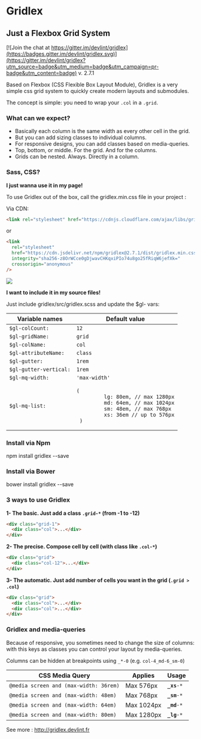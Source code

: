 # Gridlex

## Just a Flexbox Grid System

[![Join the chat at https://gitter.im/devlint/gridlex](https://badges.gitter.im/devlint/gridlex.svg)](https://gitter.im/devlint/gridlex?utm_source=badge&utm_medium=badge&utm_campaign=pr-badge&utm_content=badge)
v. 2.7.1

Based on Flexbox (CSS Flexible Box Layout Module), Gridlex is a very simple css grid system to quickly create modern layouts and submodules.

The concept is simple: you need to wrap your `.col` in a `.grid`.

### What can we expect?

- Basically each column is the same width as every other cell in the grid.
- But you can add sizing classes to individual columns.
- For responsive designs, you can add classes based on media-queries.
- Top, bottom, or middle. For the grid. And for the columns.
- Grids can be nested. Always. Directly in a column.

### Sass, CSS?

**I just wanna use it in my page!**

To use Gridlex out of the box, call the gridlex.min.css file in your project :

Via CDN:

```html
<link rel="stylesheet" href="https://cdnjs.cloudflare.com/ajax/libs/gridlex/2.7.1/gridlex.min.css" />
```

or

```html
<link
  rel="stylesheet"
  href="https://cdn.jsdelivr.net/npm/gridlex@2.7.1/dist/gridlex.min.css"
  integrity="sha256-z8OrWCce0gDjwavCHKqxiPIo74u8go25fRiqW6jefXk="
  crossorigin="anonymous"
/>
```

[![](https://data.jsdelivr.com/v1/package/npm/gridlex/badge)](https://www.jsdelivr.com/package/npm/gridlex)

**I want to include it in my source files!**

Just include gridlex/src/gridlex.scss
and
update the $gl- vars:

<table>
    <thead>
    <tr>
        <th>Variable names</th>
        <th>Default value</th>
    </tr>
    </thead>
    <tbody>
    <tr>
        <td><code>$gl-colCount:</code></td>
        <td><code>12</code></td>
    </tr>
    <tr>
        <td><code>$gl-gridName:</code></td>
        <td><code>grid</code></td>
    </tr>
    <tr>
        <td><code>$gl-colName:</code></td>
        <td><code>col</code></td>
    </tr>
    <tr>
        <td><code>$gl-attributeName:</code></td>
        <td><code>class</code></td>
    </tr>
    <tr>
        <td><code>$gl-gutter:</code></td>
        <td><code>1rem</code></td>
    </tr>
    <tr>
        <td><code>$gl-gutter-vertical:</code></td>
        <td><code>1rem</code></td>
    </tr>
    <tr>
        <td><code>$gl-mq-width:</code></td>
        <td><code>'max-width'</code></td>
    </tr>
    <tr>
        <td><code>$gl-mq-list:</code></td>
        <td><pre><code>(
         lg: 80em, // max 1280px
         md: 64em, // max 1024px
         sm: 48em, // max 768px
         xs: 36em // up to 576px
 )</code></pre></td>
    </tr>
    </tbody>
</table>

### Install via Npm

npm install gridlex --save

### Install via Bower

bower install gridlex --save

### 3 ways to use Gridlex

**1- The basic. Just add a class `.grid-*` (from -1 to -12)**

```html
<div class="grid-1">
  <div class="col">...</div>
</div>
```

**2- The precise. Compose cell by cell (with class like `.col-*`)**

```html
<div class="grid">
  <div class="col-12">...</div>
</div>
```

**3- The automatic. Just add number of cells you want in the grid (`.grid > .col`)**

```html
<div class="grid">
  <div class="col">...</div>
  <div class="col">...</div>
</div>
```

### Gridlex and media-queries

Because of responsive, you sometimes need to change the size of columns: with this keys as classes you can control your layout by media-queries.

Columns can be hidden at breakpoints using `_*-0` (e.g. `col-4_md-6_sm-0`)

<table>
<thead>
	<tr>
		<th>CSS Media Query</th>
		<th>Applies</th>
		<th>Usage</th>
	</tr>
</thead>
<tbody>
	<tr>
		<td><code>@media screen and (max-width: 36rem)</code></td>
		<td>Max 576px</td>
		<td><code><b>_xs</b>-*</code></td>
	</tr>
	<tr>
		<td><code>@media screen and (max-width: 48em)</code></td>
		<td>Max 768px</td>
		<td><code><b>_sm</b>-*</code></td>
	</tr>
	<tr>
		<td><code>@media screen and (max-width: 64em)</code></td>
		<td>Max 1024px</td>
		<td><code><b>_md</b>-*</code></td>
	</tr>
	<tr>
		<td><code>@media screen and (max-width: 80em)</code></td>
		<td>Max 1280px</td>
		<td><code><b>_lg</b>-*</code></td>
	</tr>
</tbody>
</table>

See more : http://gridlex.devlint.fr
